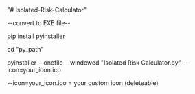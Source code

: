 "# Isolated-Risk-Calculator" 

--convert to EXE file--

pip install pyinstaller

cd "py_path"

pyinstaller --onefile --windowed "Isolated Risk Calculator.py" --icon=your_icon.ico

--icon=your_icon.ico = your custom icon (deleteable)
